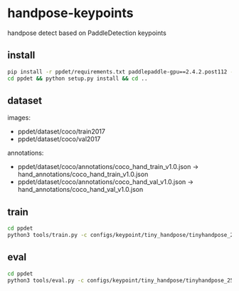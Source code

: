 # handpose-keypoints
handpose detect based on PaddleDetection keypoints

## install

```bash
pip install -r ppdet/requirements.txt paddlepaddle-gpu==2.4.2.post112 -f https://www.paddlepaddle.org.cn/whl/linux/mkl/avx/stable.html
cd ppdet && python setup.py install && cd ..
```

## dataset

images:

- ppdet/dataset/coco/train2017
- ppdet/dataset/coco/val2017

annotations:

- ppdet/dataset/coco/annotations/coco_hand_train_v1.0.json -> hand_annotations/coco_hand_train_v1.0.json
- ppdet/dataset/coco/annotations/coco_hand_val_v1.0.json -> hand_annotations/coco_hand_val_v1.0.json

## train

```bash
cd ppdet
python3 tools/train.py -c configs/keypoint/tiny_handpose/tinyhandpose_256x192.yml | tee log/train_256x192.log
```

## eval

```bash
cd ppdet
python3 tools/eval.py -c configs/keypoint/tiny_handpose/tinyhandpose_256x192.yml | tee log/eval_256x192.log
```